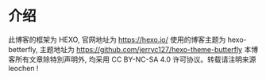 # 介绍

此博客的框架为 HEXO, 官网地址为 <https://hexo.io/>
使用的博客主题为 hexo-betterfly, 主题地址为 <https://github.com/jerryc127/hexo-theme-butterfly>
本博客所有文章除特別声明外, 均采用 CC BY-NC-SA 4.0 许可协议。转载请注明来源 leochen !
